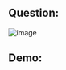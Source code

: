 ## Question:
![image](https://github.com/DaRkAnon1mous/Python-Codes-/assets/86824571/a77d1ef2-d0a5-415f-8221-8d49bd335c43)

## Demo:

